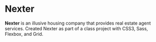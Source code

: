 # Nexter
<strong>Nexter</strong> is an illusive housing company that provides real estate agent services.
Created Nexter as part of a class project with CSS3, Sass, Flexbox, and Grid.
